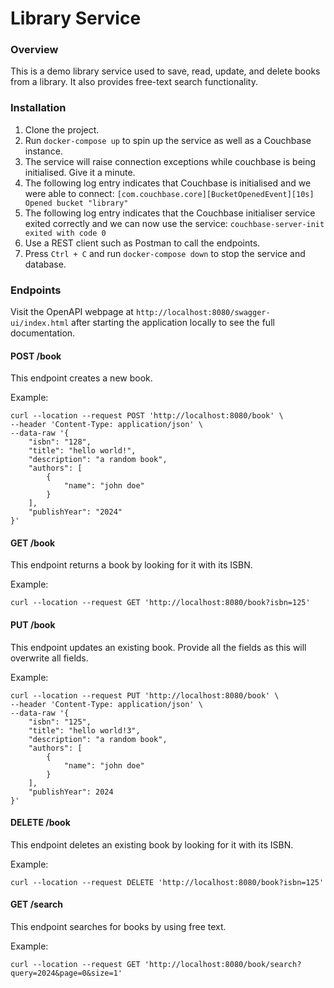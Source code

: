 # Library Service
### Overview
This is a demo library service used to save, read, update, and delete books from a library. It also provides free-text search functionality.

### Installation
1. Clone the project.
2. Run `docker-compose up` to spin up the service as well as a Couchbase instance.
3. The service will raise connection exceptions while couchbase is being initialised. Give it a minute.
4. The following log entry indicates that Couchbase is initialised and we were able to connect: 
`[com.couchbase.core][BucketOpenedEvent][10s] Opened bucket "library"`
5. The following log entry indicates that the Couchbase initialiser service exited correctly and we can now use the service:
`couchbase-server-init exited with code 0`
6. Use a REST client such as Postman to call the endpoints.
7. Press `Ctrl + C` and run `docker-compose down` to stop the service and database.

### Endpoints
Visit the OpenAPI webpage at `http://localhost:8080/swagger-ui/index.html` after starting the application locally to see the full documentation.

#### POST /book
This endpoint creates a new book.

Example:
```
curl --location --request POST 'http://localhost:8080/book' \
--header 'Content-Type: application/json' \
--data-raw '{
    "isbn": "128",
    "title": "hello world!",
    "description": "a random book",
    "authors": [
        {
            "name": "john doe"
        }
    ],
    "publishYear": "2024"
}'
```

#### GET /book
This endpoint returns a book by looking for it with its ISBN.

Example:
```
curl --location --request GET 'http://localhost:8080/book?isbn=125'
```

#### PUT /book
This endpoint updates an existing book. Provide all the fields as this will overwrite all fields.

Example:
```
curl --location --request PUT 'http://localhost:8080/book' \
--header 'Content-Type: application/json' \
--data-raw '{
    "isbn": "125",
    "title": "hello world!3",
    "description": "a random book",
    "authors": [
        {
            "name": "john doe"
        }
    ],
    "publishYear": 2024
}'
```

#### DELETE /book
This endpoint deletes an existing book by looking for it with its ISBN.

Example:
```
curl --location --request DELETE 'http://localhost:8080/book?isbn=125'
```

#### GET /search
This endpoint searches for books by using free text.

Example:
```
curl --location --request GET 'http://localhost:8080/book/search?query=2024&page=0&size=1'
```
